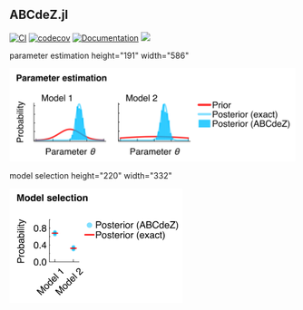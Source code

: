 ## ABCdeZ.jl

[![CI](https://github.com/mauricelanghinrichs/ABCdeZ.jl/actions/workflows/CI.yml/badge.svg?branch=main)](https://github.com/mauricelanghinrichs/ABCdeZ.jl/actions/workflows/CI.yml)
[![codecov](https://codecov.io/gh/mauricelanghinrichs/ABCdeZ.jl/branch/main/graph/badge.svg?token=BZ86DWE65S)](https://codecov.io/gh/mauricelanghinrichs/ABCdeZ.jl)
[![Documentation](https://github.com/mauricelanghinrichs/ABCdeZ.jl/actions/workflows/Documentation.yml/badge.svg?branch=main)](https://github.com/mauricelanghinrichs/ABCdeZ.jl/actions/workflows/Documentation.yml)
[![](https://img.shields.io/badge/docs-dev-blue.svg)](https://mauricelanghinrichs.github.io/ABCdeZ.jl/dev/)
<!--- ACTIVATE THIS ONCE READY: [![](https://img.shields.io/badge/docs-stable-blue.svg)](https://mauricelanghinrichs.github.io/ABCdeZ.jl/stable/) --->

parameter estimation height="191"  width="586"

<img src="images/abcdez_min_ex_post.png" width="539">

model selection height="220"  width="332"

<img src="images/abcdez_min_ex_model_sel.png" width="305">
